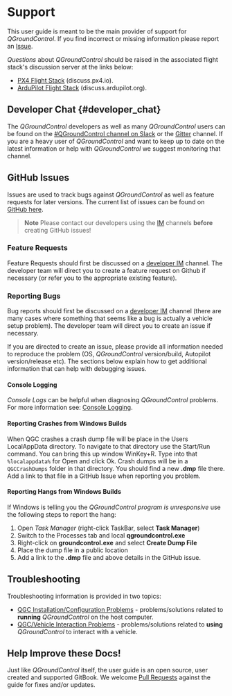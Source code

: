 # Support

This user guide is meant to be the main provider of support for *QGroundControl*. If you find incorrect or missing information please report an [Issue](https://github.com/mavlink/qgc-user-guide/issues).

*Questions* about *QGroundControl* should be raised in the associated flight stack's discussion server at the links below:

- [PX4 Flight Stack](http://discuss.px4.io/c/qgroundcontrol/qgroundcontrol-usage) (discuss.px4.io).
- [ArduPilot Flight Stack](http://discuss.ardupilot.org/c/ground-control-software/qgroundcontrol) (discuss.ardupilot.org).

## Developer Chat {#developer_chat}

The *QGroundControl* developers as well as many *QGroundControl* users can be found on the [#QGroundControl channel on Slack](https://px4.slack.com/) or the [Gitter](https://gitter.im/mavlink/qgroundcontrol) channel. If you are a heavy user of *QGroundControl* and want to keep up to date on the latest information or help with *QGroundControl* we suggest monitoring that channel.

## GitHub Issues

Issues are used to track bugs against *QGroundControl* as well as feature requests for later versions. The current list of issues can be found on [GitHub here](https://github.com/mavlink/qgroundcontrol/issues).

> **Note** Please contact our developers using the [IM](#developer_chat) channels **before** creating GitHub issues!

### Feature Requests

Feature Requests should first be discussed on a [developer IM](#developer_chat) channel. The developer team will direct you to create a feature request on Github if necessary (or refer you to the appropriate existing feature).

### Reporting Bugs

Bug reports should first be discussed on a [developer IM](#developer_chat) channel (there are many cases where something that seems like a bug is actually a vehicle setup problem). The developer team will direct you to create an issue if necessary.

If you are directed to create an issue, please provide all information needed to reproduce the problem (OS, *QGroundControl* version/build, Autopilot version/release etc). The sections below explain how to get additional information that can help with debugging issues.

#### Console Logging

*Console Logs* can be helpful when diagnosing *QGroundControl* problems. For more information see: [Console Logging](../SettingsView/console_logging.md).

#### Reporting Crashes from Windows Builds

When QGC crashes a crash dump file will be place in the Users LocalAppData directory. To navigate to that directory use the Start/Run command. You can bring this up window WinKey+R. Type into that ```%localappdata%``` for Open and click Ok. Crash dumps will be in a ```QGCCrashDumps``` folder in that directory. You should find a new **.dmp** file there. Add a link to that file in a GitHub Issue when reporting you problem.

#### Reporting Hangs from Windows Builds

If Windows is telling you the *QGroundControl program is unresponsive* use the following steps to report the hang:

1. Open *Task Manager* (right-click TaskBar, select **Task Manager**)
2. Switch to the Processes tab and local **qgroundcontrol.exe**
3. Right-click on **groundcontrol.exe** and select **Create Dump File**
4. Place the dump file in a public location
5. Add a link to the **.dmp** file and above details in the GitHub issue.

## Troubleshooting

Troubleshooting information is provided in two topics:

- [QGC Installation/Configuration Problems](../Support/troubleshooting_qgc.md) - problems/solutions related to **running** *QGroundControl* on the host computer.
- [QGC/Vehicle Interaction Problems](../Support/CommonProblems.md) - problems/solutions related to **using** *QGroundControl* to interact with a vehicle.

## Help Improve these Docs!

Just like *QGroundControl* itself, the user guide is an open source, user created and supported GitBook. We welcome [Pull Requests](https://github.com/mavlink/qgc-user-guide/pulls) against the guide for fixes and/or updates.